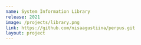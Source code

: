 ```yaml
---
name: System Information Library
release: 2021
image: /projects/library.png
link: https://github.com/nisaagustiina/perpus.git
layout: project
---
```

